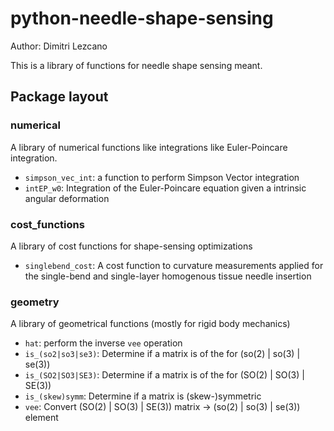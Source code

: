 # python-needle-shape-sensing
Author: Dimitri Lezcano

This is a library of functions for needle shape sensing meant.

## Package layout
### numerical
A library of numerical functions like integrations like Euler-Poincare integration.

* `simpson_vec_int`: a function to perform Simpson Vector integration
* `intEP_w0`: Integration of the Euler-Poincare equation given a intrinsic angular deformation

### cost_functions
A library of cost functions for shape-sensing optimizations

* `singlebend_cost`: A cost function to curvature measurements applied for the single-bend and single-layer homogenous tissue needle insertion

### geometry
A library of geometrical functions (mostly for rigid body mechanics)

* `hat`: perform the inverse `vee` operation
* `is_(so2|so3|se3)`: Determine if a matrix is of the for (so(2) | so(3) | se(3))
* `is_(SO2|SO3|SE3)`: Determine if a matrix is of the for (SO(2) | SO(3) | SE(3))
* `is_(skew)symm`: Determine if a matrix is (skew-)symmetric
* `vee`: Convert (SO(2) | SO(3) | SE(3)) matrix -> (so(2) | so(3) | se(3)) element

